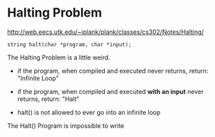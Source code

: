 # Halting Problem
http://web.eecs.utk.edu/~jplank/plank/classes/cs302/Notes/Halting/


```
string halt(char *program, char *input);

```


The Halting Problem is a little weird.

- if the program, when compiled and executed never returns, return: "Infinite Loop"
- if the program, when compiled and executed **with an input** never returns, return: "Halt"

- halt() is not allowed to ever go into an infinite loop

The Halt() Program is impossible to write
